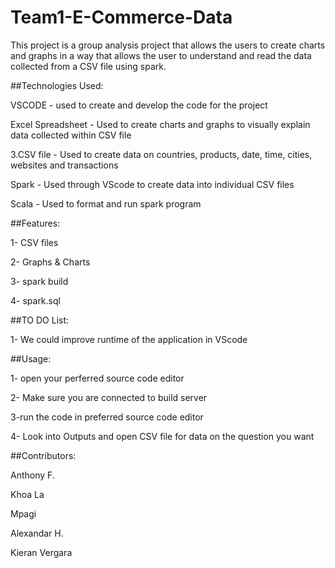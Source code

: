 ﻿# Team1-E-Commerce-Data

This project is a group analysis project that allows the users to create charts and graphs in a way that allows the user to understand and read the data collected from a CSV file using spark.

##Technologies Used:

VSCODE - used to create and develop the code for the project

Excel Spreadsheet - Used to create charts and graphs to visually explain data collected within CSV file

3.CSV file - Used to create data on countries, products, date, time, cities, websites and transactions

Spark - Used through VScode to create data into individual CSV files

Scala - Used to format and run spark program

##Features:

1- CSV files

2- Graphs & Charts

3- spark build

4- spark.sql

##TO DO List:

1- We could improve runtime of the application in VScode

##Usage:

1- open your perferred source code editor

2- Make sure you are connected to build server

3-run the code in preferred source code editor

4- Look into Outputs and open CSV file for data on the question you want

##Contributors:

Anthony F.

Khoa La

Mpagi

Alexandar H.

Kieran Vergara
